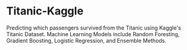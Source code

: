 # Titanic-Kaggle

Predicting which passengers survived from the Titanic using Kaggle's Titanic Dataset. Machine Learning Models include Random Foresting, Gradient Boosting, Logistic Regression, and Ensemble Methods.
